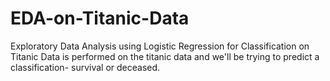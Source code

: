 # EDA-on-Titanic-Data
Exploratory Data Analysis using Logistic Regression for Classification on Titanic Data is performed on the titanic data and we'll be trying to predict a classification- survival or deceased.
